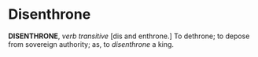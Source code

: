 # Disenthrone

**DISENTHRONE**, _verb transitive_ \[dis and enthrone.\] To dethrone; to depose from sovereign authority; as, to _disenthrone_ a king.
